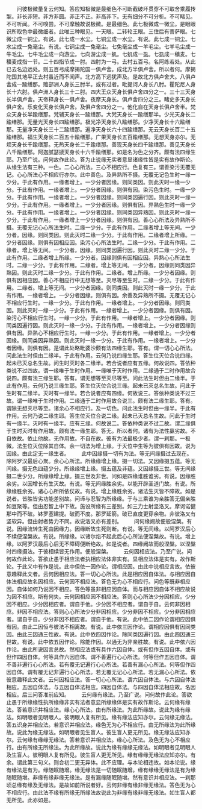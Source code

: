 <!-- { "loadSidebar": true } -->
　　问彼极微量复云何知。答应知极微是最细色不可断截破坏贯穿不可取舍乘履抟掣。非长非短。非方非圆。非正不正。非高非下。无有细分不可分析。不可睹见。不可听闻。不可嗅尝。不可摩触故说极微。是最细色。此七极微成一微尘。是眼眼识所取色中最微细者。此唯三种眼见。一天眼。二转轮王眼。三住后有菩萨眼。七微尘成一铜尘。有说。此七成一水尘。七铜尘成一水尘。有说。此七成一铜尘。七水尘成一兔毫尘。有说。七铜尘成一兔毫尘。七兔毫尘成一羊毛尘。七羊毛尘成一牛毛尘。七牛毛尘成一向游尘。七向游尘成一虮。七虮成一虱。七虱成一穬麦。七穬麦成指一节。二十四指节成一肘。四肘为一弓。去村五百弓。名阿练若处。从此已去名边远处。则五百弓成摩揭陀国一俱卢舍。成北方半俱卢舍。所以者何。摩揭陀国其地平正去村虽近而不闻声。北方高下远犹声及。是故北方俱卢舍大。八俱卢舍成一踰缮那。赡部洲人身长三肘半。或有过者。毗提诃人身长八肘。瞿陀尼人身长十六肘。俱卢洲人身长三十二肘。四大王众天身长俱卢舍四分之一。三十三天身长半俱卢舍。天帝释身长一俱卢舍。夜摩天身长。俱卢舍四分之三。睹史多天身长俱卢舍。乐变化天身长俱卢舍。及俱卢舍四分之一。他化自在天身长俱卢舍半。梵众天身长半踰缮那。梵辅天身长一踰缮那。大梵天身长一踰缮那半。少光天身长二踰缮那。无量光天身长四踰缮那。极光净天身长八踰缮那。少净天身长十六踰缮那。无量净天身长三十二踰缮那。遍净天身长六十四踰缮那。无云天身长百二十五踰缮那。福生天身长二百五十踰缮那。广果天身长五百踰缮那。无想天身亦尔。无烦天身长千踰缮那。无热天身长二千踰缮那。善现天身长四千踰缮那。善见天身长八千踰缮那。阿迦腻瑟搋天身长十六千踰缮那。如是名为色之分齐。颇有法四缘生耶。乃至广说。问何故作此论。答为止说缘无实者意显诸缘性皆是实有故作斯论。从缘生法有三种。一色。二心心所法。三心不相应行。色复有三。谓善染污无覆无记。心心所法心不相应行亦尔。此中善色。及异熟所不摄。无覆无记色生时一缘一少分。于此有作用。一缘者增上。一少分者因缘。则同类因。则此灭时一缘一少分。于此有作用。一缘者增上。一少分者因缘。则俱有因。染污色生时。一缘一少分。于此有作用。一缘者增上。一少分者因缘。则同类因遍行因。则此灭时一缘一少分。于此有作用。一缘者增上。一少分者因缘。则俱有因。异熟色生时一缘一少分。于此有作用。一缘者增上。一少分者因缘。则同类因异熟因。则此灭时一缘一少分。于此有作用。一缘者增上一少分者因缘。则俱有因。善心心所法及异熟所不摄。无覆无记心心所法生时。二缘一少分。于此有作用。二缘者增上等无间。一少分者。因缘。则同类因。则此灭时二缘一少分。于此有作用。二缘者增上所缘。一少分者因缘。则俱有因相应因。染污心心所法生时。二缘一少分。于此有作用。二缘者。增上等无间。一少分者。因缘。则同类因遍行因。则此灭时二缘一少分。于此有作用。二缘者增上所缘。一少分者。因缘则俱有因相应因。异熟心心所法生时。二缘一少分。于此有作用。二缘者。增上等无间。一少分者。因缘则同类因异熟因。则此灭时二缘一少分。于此有作用。二缘者。增上所缘。一少分者因缘。则俱有因相应因。善心不相应行中无想等至。灭尽等至生时。二缘一少分。于此有作用。二缘者。增上等无间。一少分者因缘。则同类因。则此灭时一缘一少分。于此有作用。一缘者增上。一少分者因缘。则俱有因。余善及异熟所不摄。无覆无记心不相应行生时。一缘一少分。于此有作用。一缘者增上。一少分者因缘。则同类因。则此灭时一缘一少分。于此有作用。一缘者增上。一少分者因缘。则俱有因。染污心不相应行生时。一缘一少分。于此有作用。一缘者增上。一少分者因缘。则同类因遍行因。则此灭时一缘一少分。于此有作用。一缘者增上。一少分者因缘则俱有因。异熟心不相应行生时。一缘一少分。于此有作用。一缘者增上。一少分者因缘。则同类因异熟因。则此灭时一缘一少分。于此有作用。一缘者增上。一少分者因缘。则俱有因。是谓此处略毗婆沙颇有法四缘生耶。答有。谓一切心心所法。问此法生时但由二缘半。于此有作用。云何乃说四缘生耶。答生位灭位合说四缘。起未已灭总名生故。问生时灭时各二缘半。若合说者应有五缘。何故说四。答依种类说不过四故。谓一缘唯于生时作用。一缘唯于灭时作用。二缘通于二时作用故合说四。颇有法三缘生耶。答有。谓无想等至灭尽等至。问此法生时但由二缘半。于此有作用。云何乃说三缘生耶。答生位灭位合说三缘。起未已灭总名生故。问此于生时有二缘半。灭时有一缘半。若合说者应有四缘。何故说三。答依种类说不过三故。谓一缘唯于生时作用。二缘通于二时作用故合说三。颇有法二缘生耶。答有。谓除无想灭尽等至。诸余心不相应行。及一切色。问此法生时但由一缘半。于此有作用。云何乃说二缘生耶。答生位灭位合说二缘。起未已灭总名生故。问此于生时有一缘半。灭时有一缘半。应有三缘。何故说二。答依种类说不过二故。谓二缘俱于生时灭时有作用故。颇有法一缘生耶。答无。所以者何。诸有为法性羸劣故。不自依故。依止他故。无作用故。不自在故。彼有为法最极少者。谓一刹那。一极微。法生位灭位除其自体。余一切法为增上缘。于灭位中生等为彼俱有因故。说为因缘。由此定无一缘生者。
　　此中因缘摄一切有为法。等无间缘摄过去现在。除阿罗汉最后心聚。余心心所法。所缘缘增上缘。摄一切法。又因缘摄五蕴。等无间缘。摄无色四蕴少分。所缘缘增上缘。摄五蕴及非蕴。又因缘摄三世。等无间缘摄二世少分。所缘缘增上缘。摄三世及非世。问如是四缘谁胜谁劣。有说。因缘胜余劣。以因增长有生灭故。有说。等无间缘胜余劣。以能开辟圣道门故。有说。所缘缘胜余劣。诸心心所所依仗故。有说。增上缘胜余劣。诸法生灭皆不障故。如是说者。皆胜皆劣功能差别故。问谛与忍智为所缘缘。于与三乘谁为亲胜答无偏亲胜如豆聚等。但由忍智上中下故。施设所缘有三差别。如三力士射坚洛叉。摩诃诺健那中而不破。钵罗塞建提。破而不度。那罗延箭。破已直度更穿余物。非彼洛叉有坚软异。但由射者势力不同。故说洛叉亦有差别。
　　问何缘阙故便般涅槃。有说。因缘流转生死由因缘力。因缘断故生死则断。有说。等无间缘。以阿罗汉后心不续便涅槃故。有说。所缘缘。以诸尔焰不起此后心心所法便涅槃故。有说。增上缘。以阿罗汉最后心后无不障碍便断绝故。如是说者。四缘阙故而般涅槃。以涅槃时四缘摄法。于彼相续皆无作用。便般涅槃。
　　云何因相应法。乃至广说。问何故作此论。答欲止愚于相应法者执相应法体非实有。显相应法体是实有。故作斯论。于此义中有作是说。此中但依一因作论。谓相应因。由此中说相应言故。依彼意趣释此文者。云何因相应法。答一切心心所法。此是相应因自体法。与相应因自体法相应故名因相应。云何因不相应法。答色无为心不相应行。问色等既非相应因。自体如何乃说因不相应。答色等虽非相应因自体。而与相应因自体不相应故说为因不相应。斯有何失。云何因相应因不相应法。答则心心所法少分因相应。少分因不相应。少分因相应者。谓自于他。少分因不相应者。谓自于自。云何非因相应。非因不相应法。答则心心所法少分非因相应。少分非因不相应。少分非因相应者。谓自于自。少分非因不相应者。谓自于他。有说。此中依二因作论谓相应因俱有因。由此二因恒与彼法不相离故。有说。此中依三因作论。谓相应因俱有因同类因。由此三因通三性故。有说。此中依四因作论。除同类因遍行因。由此四因通三世故。有说。此中依五因作论。除能作因。以通无为非亲胜故。有说。此中依六因作论。由此所说因言总故。然相应法或有具作六因自体。或有但作五因自体。或有但作四因自体。何等具作六因自体。谓不善遍行心心所法。何等但作五因自体。谓不善非遍行心心所法。若有覆无记遍行心心所法。若善有漏心心所法。何等但作四因自体。谓有覆无记非遍行心心所法。若无覆无记心心所法。若无漏心心所法。依彼意趣释此文者。云何因相应法。答一切心心所法。谓六因自体法。与六因自体法相应。五因自体法。与五因自体法相应。四因自体法。与四因自体法相应故。名因相应。后三问答准前应知。
　　云何缘有缘法。乃至广说。问何故作此论。答欲止愚于所缘缘性执所缘缘非实有法者意显所缘缘体是实有故作斯论。云何缘有缘法。答若意识并相应法。缘心心所法。由有所缘法。为此所缘故。说此为缘有缘法。如明眼者见明眼人。彼明眼人复有所见。缘有缘法应知亦尔。云何缘无缘法。答五识身并相应法。若意识并相应法。缘色无为心不相应行。由无所缘法为此所缘故。说此为缘无缘法。如明眼者见生盲人。彼生盲人更无所见。缘无缘法应知亦尔。云何缘有缘缘无缘法。答若意识并相应法。缘心心所法。及色无为心不相应行。由有所缘无所缘法。为此所缘故。说此为缘有缘缘无缘法。如明眼者见明眼人及生盲人。彼明眼人复有所见。彼生盲人更无所见。缘有缘缘无缘法应知亦尔。有余。谓此第三句义。则合初二更无异体。此不应理。与本论相违故。如本论说。缘有缘法是有为。缘随眠随增。缘无缘法是一切随眠随增。缘有缘缘无缘法是有为缘随眠随增。非缘有缘非缘无缘法。是有漏缘随眠随增。然有意识并相应法。一刹那顷总缘有缘及无缘法。是故如前所说者好。云何非缘有缘非缘无缘法。答色无为心不相应行。由此法不缘有所缘无所缘法故说此为非缘有缘非缘无缘法。如生盲人都无所见。此亦如是。
